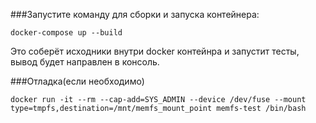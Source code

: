 ###Запустите команду для сборки и запуска контейнера:
```
docker-compose up --build
```
Это соберёт исходники внутри docker контейнра и запустит тесты, вывод будет
направлен в консоль.


###Отладка(если необходимо)
```
docker run -it --rm --cap-add=SYS_ADMIN --device /dev/fuse --mount type=tmpfs,destination=/mnt/memfs_mount_point memfs-test /bin/bash
```
